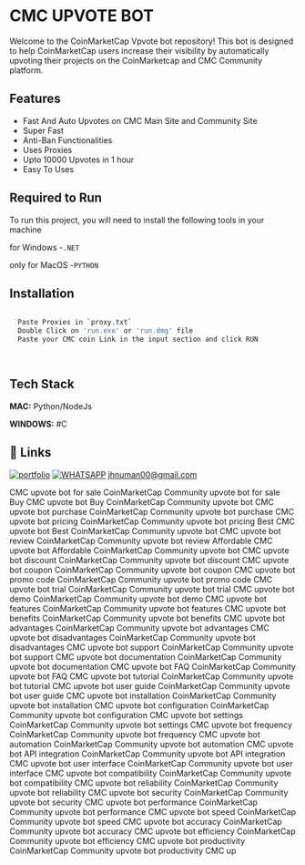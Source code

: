 
# CMC UPVOTE BOT
 

Welcome to the CoinMarketCap Vpvote bot repository! This bot is designed to help CoinMarketCap users increase their visibility by automatically upvoting their projects on the CoinMarketcap and CMC Community platform.


## Features

- Fast And Auto Upvotes on CMC Main Site and Community Site
- Super Fast
- Anti-Ban Functionalities
- Uses Proxies
- Upto 10000 Upvotes in 1 hour
- Easy To Uses


## Required to Run

To run this project, you will need to install the following tools in your machine

for Windows -`.NET` 

 only for MacOS -`PYTHON`


## Installation



```bash

  Paste Proxies in `proxy.txt`
  Double Click on 'run.exe' or 'run.dmg' file
  Paste your CMC coin Link in the input section and click RUN

   
```
    
## Tech Stack

**MAC:** Python/NodeJs

**WINDOWS:** #C


## 🔗 Links
[![portfolio](https://img.shields.io/badge/my_portfolio-000?style=for-the-badge&logo=ko-fi&logoColor=white)](https://jhnuman.com/)
[![WHATSAPP](https://img.shields.io/badge/-WHATSAPP-brightgreen)](https://wa.me/+8801317558946)
 jhnuman00@gmail.com




CMC upvote bot for sale
CoinMarketCap Community upvote bot for sale
Buy CMC upvote bot
Buy CoinMarketCap Community upvote bot
CMC upvote bot purchase
CoinMarketCap Community upvote bot purchase
CMC upvote bot pricing
CoinMarketCap Community upvote bot pricing
Best CMC upvote bot
Best CoinMarketCap Community upvote bot
CMC upvote bot review
CoinMarketCap Community upvote bot review
Affordable CMC upvote bot
Affordable CoinMarketCap Community upvote bot
CMC upvote bot discount
CoinMarketCap Community upvote bot discount
CMC upvote bot coupon
CoinMarketCap Community upvote bot coupon
CMC upvote bot promo code
CoinMarketCap Community upvote bot promo code
CMC upvote bot trial
CoinMarketCap Community upvote bot trial
CMC upvote bot demo
CoinMarketCap Community upvote bot demo
CMC upvote bot features
CoinMarketCap Community upvote bot features
CMC upvote bot benefits
CoinMarketCap Community upvote bot benefits
CMC upvote bot advantages
CoinMarketCap Community upvote bot advantages
CMC upvote bot disadvantages
CoinMarketCap Community upvote bot disadvantages
CMC upvote bot support
CoinMarketCap Community upvote bot support
CMC upvote bot documentation
CoinMarketCap Community upvote bot documentation
CMC upvote bot FAQ
CoinMarketCap Community upvote bot FAQ
CMC upvote bot tutorial
CoinMarketCap Community upvote bot tutorial
CMC upvote bot user guide
CoinMarketCap Community upvote bot user guide
CMC upvote bot installation
CoinMarketCap Community upvote bot installation
CMC upvote bot configuration
CoinMarketCap Community upvote bot configuration
CMC upvote bot settings
CoinMarketCap Community upvote bot settings
CMC upvote bot frequency
CoinMarketCap Community upvote bot frequency
CMC upvote bot automation
CoinMarketCap Community upvote bot automation
CMC upvote bot API integration
CoinMarketCap Community upvote bot API integration
CMC upvote bot user interface
CoinMarketCap Community upvote bot user interface
CMC upvote bot compatibility
CoinMarketCap Community upvote bot compatibility
CMC upvote bot reliability
CoinMarketCap Community upvote bot reliability
CMC upvote bot security
CoinMarketCap Community upvote bot security
CMC upvote bot performance
CoinMarketCap Community upvote bot performance
CMC upvote bot speed
CoinMarketCap Community upvote bot speed
CMC upvote bot accuracy
CoinMarketCap Community upvote bot accuracy
CMC upvote bot efficiency
CoinMarketCap Community upvote bot efficiency
CMC upvote bot productivity
CoinMarketCap Community upvote bot productivity
CMC up


